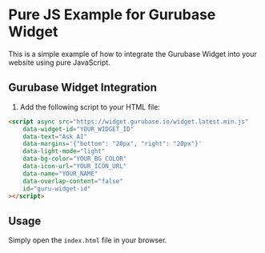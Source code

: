 # Pure JS Example for Gurubase Widget

This is a simple example of how to integrate the Gurubase Widget into your website using pure JavaScript.

## Gurubase Widget Integration

1. Add the following script to your HTML file:

```html
<script async src="https://widget.gurubase.io/widget.latest.min.js" 
    data-widget-id="YOUR_WIDGET_ID"
    data-text="Ask AI"
    data-margins='{"bottom": "20px", "right": "20px"}'
    data-light-mode="light"
    data-bg-color="YOUR_BG_COLOR"
    data-icon-url="YOUR_ICON_URL"
    data-name="YOUR_NAME"
    data-overlap-content="false"
    id="guru-widget-id"
></script>
```

## Usage

Simply open the `index.html` file in your browser.